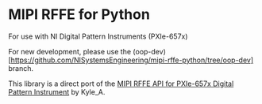 # MIPI RFFE for Python

For use with NI Digital Pattern Instruments (PXIe-657x)

For new development, please use the (oop-dev)[https://github.com/NISystemsEngineering/mipi-rffe-python/tree/oop-dev] branch.

This library is a direct port of the [MIPI RFFE API for PXIe-657x Digital Pattern Instrument](https://forums.ni.com/t5/Example-Programs/MIPI-RFFE-API-for-PXIe-657x-Digital-Pattern-Instrument-Register/ta-p/3728425?profile.language=en) by Kyle_A.
